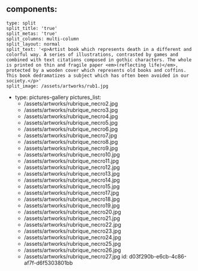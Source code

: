 components:
  -
    type: split
    split_title: 'true'
    split_metas: 'true'
    split_columns: multi-column
    split_layout: normal
    split_text: '<p>Artist book which represents death in a different and colorful way. A series of illustrations, contrasted by games and combined with text citations composed in gothic characters. The whole is printed on thin and fragile paper <em>(reflecting life)</em>, protected by a wooden cover which represents old books and coffins. This book dedramatizes a subject which has often been avoided in our society.</p>'
    split_image: /assets/artworks/rub1.jpg
  -
    type: pictures-gallery
    pictures_list:
      - /assets/artworks/rubrique_necro2.jpg
      - /assets/artworks/rubrique_necro3.jpg
      - /assets/artworks/rubrique_necro4.jpg
      - /assets/artworks/rubrique_necro5.jpg
      - /assets/artworks/rubrique_necro6.jpg
      - /assets/artworks/rubrique_necro7.jpg
      - /assets/artworks/rubrique_necro8.jpg
      - /assets/artworks/rubrique_necro9.jpg
      - /assets/artworks/rubrique_necro10.jpg
      - /assets/artworks/rubrique_necro11.jpg
      - /assets/artworks/rubrique_necro12.jpg
      - /assets/artworks/rubrique_necro13.jpg
      - /assets/artworks/rubrique_necro14.jpg
      - /assets/artworks/rubrique_necro15.jpg
      - /assets/artworks/rubrique_necro17.jpg
      - /assets/artworks/rubrique_necro18.jpg
      - /assets/artworks/rubrique_necro19.jpg
      - /assets/artworks/rubrique_necro20.jpg
      - /assets/artworks/rubrique_necro21.jpg
      - /assets/artworks/rubrique_necro22.jpg
      - /assets/artworks/rubrique_necro23.jpg
      - /assets/artworks/rubrique_necro24.jpg
      - /assets/artworks/rubrique_necro25.jpg
      - /assets/artworks/rubrique_necro26.jpg
      - /assets/artworks/rubrique_necro27.jpg
id: d03f290b-e6cb-4c86-af7f-d6f5303801bb
